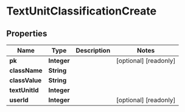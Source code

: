 

# TextUnitClassificationCreate


## Properties

| Name | Type | Description | Notes |
|------------ | ------------- | ------------- | -------------|
|**pk** | **Integer** |  |  [optional] [readonly] |
|**className** | **String** |  |  |
|**classValue** | **String** |  |  |
|**textUnitId** | **Integer** |  |  |
|**userId** | **Integer** |  |  [optional] [readonly] |



